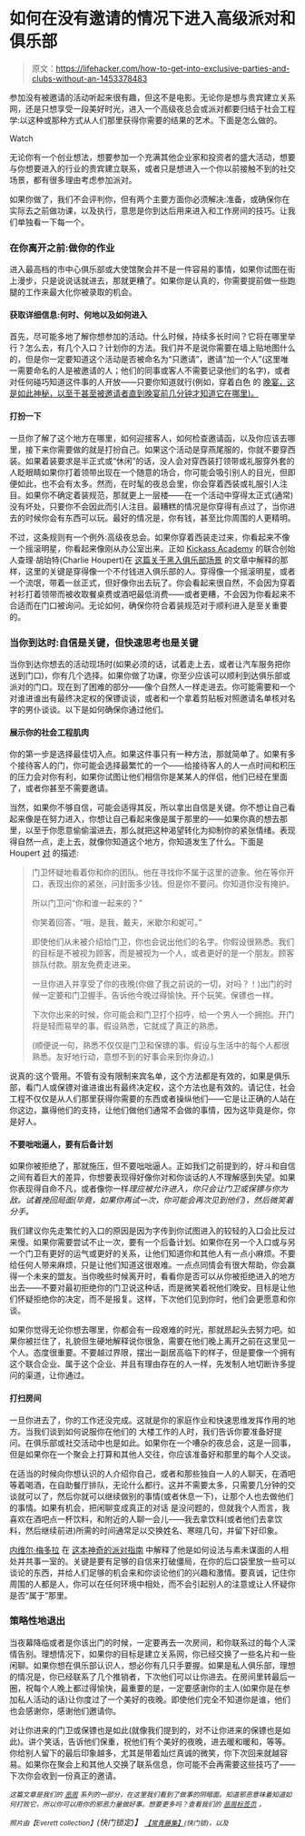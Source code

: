 # 如何在没有邀请的情况下进入高级派对和俱乐部

> 原文：<https://lifehacker.com/how-to-get-into-exclusive-parties-and-clubs-without-an-1453378483>

参加没有被邀请的活动听起来很有趣，但这不是电影。无论你是想与贵宾建立关系网，还是只想享受一段美好时光，进入一个高级夜总会或派对都要归结于社会工程学:以这种或那种方式从人们那里获得你需要的结果的艺术。下面是怎么做的。

Watch

无论你有一个创业想法，想要参加一个充满其他企业家和投资者的盛大活动，想要与你想要进入的行业的贵宾建立联系，或者只是想进入一个你以前接触不到的社交场景，都有很多理由考虑参加派对。

如果你做了，我们不会评判你，但有两个主要方面你必须解决:准备，或确保你在实际去之前做功课，以及执行，意思是你到达后用来进入和工作房间的技巧。让我们单独看一下每一个。

### 在你离开之前:做你的作业

进入最高档的市中心俱乐部或大使馆聚会并不是一件容易的事情，如果你试图在街上漫步，只是说说话就进去，那就更糟了。如果你是认真的，你需要提前做一些跑腿的工作来最大化你被录取的机会。

#### 获取详细信息:何时、何地以及如何进入

首先，尽可能多地了解你想参加的活动。什么时候，持续多长时间？它将在哪里举行？怎么去，有几个入口？计划你的方法。我们并不是说你需要在墙上贴地图什么的，但是你一定要知道这个活动是否被命名为“只邀请”，邀请“加一个人”(这里唯一需要命名的人是被邀请的人；他们的同事或客人不需要记录他们的名字)，或者对任何碰巧知道这件事的人开放——只要你知道就行(例如，穿着白色 的 [晚宴，这是如此神秘，以至于甚至被邀请者直到晚宴前几分钟才知道它在哪里)。](http://www.npr.org/blogs/thesalt/2013/09/24/224410455/this-elegant-whimsical-pop-up-dinner-party-had-4-000-guests)

#### 打扮一下

一旦你了解了这个地方在哪里，如何迎接客人，如何检查邀请函，以及你应该去哪里，接下来你需要做的就是打扮自己。如果这个活动是穿燕尾服的，你就不要穿西装。如果着装要求是半正式或“休闲”的话，没人会对穿西装打领带或礼服穿外套的人眨眼睛如果你打着领带出现在一个随意的场合，你可能会吸引别人的目光，但即便如此，也不会有太多。然而，在时髦的夜总会里，你会穿着西装或礼服引人注目。如果你不确定着装规范，那就更上一层楼——在一个活动中穿得太正式(通常)没有坏处，只要你不会因此而引人注目。最糟糕的情况是你穿得有点过了，当你进去的时候你会有东西可以玩。最好的情况是，你有钱，甚至比你周围的人更精明。

不过，这条规则有一个例外:高级夜总会。如果你穿着西装走过来，你看起来不像一个摇滚明星，你看起来像刚从办公室出来。正如 [Kickass Academy](http://www.kickassacademy.com/) 的联合创始人查理·胡珀特(Charlie Houpert)在 [这篇关于黑入俱乐部场景](http://hackthesystem.com/blog/cristal-no-lines-and-table-service-how-to-hack-the-club-scene/) 的文章中解释的那样，这里的关键是穿得像一个不付钱进入俱乐部的人。穿得像一个摇滚明星，或者一个流氓，带着一丝正式，但好像你出去玩了。你会看起来很自然，不会因为穿着衬衫打着领带而被收取餐桌费或酒吧最低消费——或者更糟，不会因为你看起来不合适而在门口被询问。无论如何，确保你符合着装规范对于顺利进入是至关重要的。

### 当你到达时:自信是关键，但快速思考也是关键

当你到达你想去的活动现场时(如果必须的话，试着走上去，或者让汽车服务把你送到门口)，你有几个选择。如果你做了功课，你至少应该可以顺利到达俱乐部或派对的门口。现在到了困难的部分——像个自然人一样走进去。你可能需要和一个对谁进谁出有最终决定权的保镖谈谈，或者和一个拿着剪贴板对照邀请名单核对名字的男仆谈谈。以下是如何确保你通过他们。

#### 展示你的社会工程肌肉

你的第一步是选择最佳切入点。如果这件事只有一种方法，那就简单了。如果有多个接待客人的门，你可能会选择最繁忙的一个——给接待客人的人一点时间和积压的压力会对你有利，如果你试图让他们相信你是某某人的伴侣，他们已经在里面了，或者你甚至不需要邀请。

当然，如果你不够自信，可能会适得其反，所以拿出自信是关键。你不想让自己看起来像是在努力进入，你想让自己看起来像是属于那里的——如果你真的想去那里，以至于你愿意偷偷溜进去，那么就把这种渴望转化为抑制你的紧张情绪。表现得自然一点，走上去，就像你知道这个地方，你知道发生了什么。下面是 Houpert [对](http://hackthesystem.com/blog/cristal-no-lines-and-table-service-how-to-hack-the-club-scene/) 的描述:

> 门卫怀疑地看着你和你的团队。他在寻找你不属于这里的迹象。他在等你开口，表现出你的紧张，问封面多少钱。但是你不要问。你知道你没有掩护。
> 
> 所以门卫问“你和谁一起来的？”
> 
> 你笑着回答，“哦，是我，戴夫，米歇尔和妮可。”
> 
> 即使他们从未被介绍给门卫，你也会说出他们的名字。你假设很熟悉。我们的目标是不被视为顾客，而是被视为一个人，或者更好的是一个朋友。顾客排队付款。朋友免费走进来。
> 
> 一旦你进入并享受了你的夜晚(你做了我之前说的一切，对吗？！)出门的时候一定要和门卫握手。告诉他今晚过得愉快。开个玩笑。保镖也一样。
> 
> 下次你出来的时候，你可能会和门卫打个招呼，给一个男人一个拥抱。开门将是轻而易举的事。假设熟悉，它就成了真正的熟悉。
> 
> (顺便说一句，熟悉不仅仅是门卫和保镖的事。假设与生活中的每个人都很熟悉。友好地行动，意想不到的好事会来到你身边。)

说真的:这个管用。不管有没有限制来宾名单，这个方法都是有效的，如果是俱乐部，看门人或保镖对谁进谁出有最终决定权，这个方法也是有效的。请记住，社会工程不仅仅是从人们那里获得你需要的东西或者操纵他们——它是让正确的人站在你这边，赢得他们的支持，让他们做他们通常不会做的事情，因为这毕竟是你，你是好人。

#### 不要咄咄逼人，要有后备计划

如果你被拒绝了，那就施压，但不要咄咄逼人。正如我们之前提到的，好斗和自信之间有着巨大的差异，你想要表现得好像你对和你谈话的人不理解感到失望。如果你表现得自命不凡，或者像你一样*理应被允许进入，你只会让门卫或保镖与你为敌。试着挽回局面(毕竟，如果你再试一次，你可能会再次见到他们)，然后微笑着分手。*

我们建议你先走繁忙的入口的原因是因为字传到你试图进入的较轻的入口会比反过来慢。如果你需要尝试不止一次，要有一个后备计划。如果你在另一个入口或与另一个门卫有更好的运气或更好的关系，让他们知道你和其他人有一点小麻烦。不要给任何人带来麻烦，只是让他们知道这很艰难。一点点同情会有很大帮助，你会赢得一个未来的盟友。当你晚些时候离开时，看看你是否可以从你被拒绝进入的地方出去——不要对最初拒绝你的门卫说这种话，而是微笑着祝他们晚安。目标是让他们怀疑拒绝你的决定，而不是报复。这样，下次他们见到你时，他们会更愿意和你谈。

如果你觉得无论你想去哪里，你都会有一段艰难的时光，那就昂起头去努力吧。如果你被拦住了，礼貌但生硬地解释说你很急，需要在他们晚上离开之前在这里见一个人。态度很重要。不要越过界限，摆出一副居高临下的样子，但是要像一个拥有这个联合企业、属于这个企业、并且有理由存在的人一样，先发制人地切断许多提问的渠道，让你通过。

#### 打扫房间

一旦你进去了，你的工作还没完成。这就是你的家庭作业和快速思维发挥作用的地方。当我们谈到如何说服你在他们的 大楼工作的人时，我们告诉你要准备好提问。在俱乐部或社交活动中也是如此。如果你在一个嘈杂的夜总会，这是一回事，但是如果你在一个聚会上打算和其他人交往，你应该准备好和那里的每个人交谈。

在适当的时候向你想认识的人介绍你自己，或者和那些独自一人的人聊天，在酒吧等着喝酒，在自助餐厅排队，无论什么都行。这并不需要太多，只需要几分钟的交谈就可以了，然后你就可以继续做别的事情(或者休息一下)，让那个人也去做他们的事情。如果有机会，把闲聊变成真正的对话 是没问题的，但就我个人而言，我喜欢在酒吧点一杯饮料，和附近的人聊一会儿——我去拿饮料(或者他们去拿饮料，然后继续前进)所需的时间通常足以交换姓名、寒暄几句，并留下好印象。

[内维尔·梅多拉](http://www.nevblog.com/) 在 [这本神奇的派对指南](http://www.nevblog.com/how-to-crash-a-party/) 中解释了他是如何设法与素未谋面的人相处并共事一室的。关键是要有足够的自信来打破僵局，在你的后口袋里放一些可以谈论的东西，并给人们足够的机会来和你谈论他们的兴趣和激情。要真诚，记住你周围的人都是人，你可以在任何环境中相处，而不会引起别人的注意或让人怀疑你是否“属于”那里。

### 策略性地退出

当夜幕降临或者是你该出门的时候，一定要再去一次房间，和你联系过的每个人深情告别。理想情况下，如果你的目标是建立关系网，你已经交换了一些名片和一些闲聊。如果你想在俱乐部认识人，想必你有几只手要握。如果是私人俱乐部，理想的情况是，你已经联系了几个推销者，下次他们可以让你进去。在房间里转最后一圈，祝每个人晚上都过得愉快，最重要的是，一定要感谢你的主人(如果你是在参加私人活动的话)让你度过了一个美好的夜晚。即使他们完全不知道你是谁，他们也会感谢你，感谢他们邀请你。

对让你进来的门卫或保镖也是如此(就像我们提到的，对不让你进来的保镖也是如此)。讲个笑话，告诉他们保重，祝他们有个美好的夜晚，进去暖和暖和，等等。你给别人留下的最后印象越多，尤其是带着灿烂真诚的微笑，你下次回来就越容易。如果你在聚会上和其他人交换了联系信息，你可能不会再需要这些技巧了——下次你会收到一份真正的邀请。

*<small>这篇文章是我们的</small>* [*<small>恶周</small>*](https://lifehacker.com/welcome-to-lifehackers-fourth-annual-evil-week-1453143089) *<small>系列的一部分，在这里我们看到了做事的阴暗面。知道邪恶意味着知道如何打败它，所以你可以用你的邪恶力量做好事。想要更多吗？查看我们的</small>* [*<small>恶周标签页</small>*](http://lifehacker.com/tag/evilweek) *<small>。</small>*

<small>*照片由*</small><small>*【Everett collection】*</small>*(快门锁定)】* [<small>*【常青藤集】*</small>](http://www.shutterstock.com/pic.mhtml?id=91875812&src=id)<small>*(快门锁)，以及*</small>